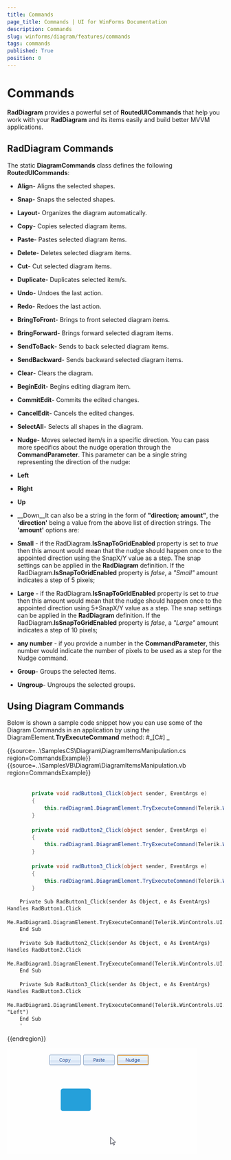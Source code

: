 ```yaml
---
title: Commands
page_title: Commands | UI for WinForms Documentation
description: Commands
slug: winforms/diagram/features/commands
tags: commands
published: True
position: 0
---
```


# Commands



__RadDiagram__ provides a powerful set of __RoutedUICommands__ that help you 
        work with your __RadDiagram__ and its items easily and build better MVVM applications.

## RadDiagram Commands

The static __DiagramCommands__ class defines the following __RoutedUICommands__:

* __Align__- Aligns the selected shapes.
            

* __Snap__- Snaps the selected shapes.
            

* __Layout__- Organizes the diagram automatically.
            

* __Copy__- Copies selected diagram items.
            

* __Paste__- Pastes selected diagram items.
            

* __Delete__- Deletes selected diagram items.
            

* __Cut__- Cut selected diagram items.
            

* __Duplicate__- Duplicates selected item/s.
            

* __Undo__- Undoes the last action.
            

* __Redo__- Redoes the last action.
            

* __BringToFront__- Brings to front selected diagram items.
            

* __BringForward__- Brings forward selected diagram items.
            

* __SendToBack__- Sends to back selected diagram items.
            

* __SendBackward__- Sends backward selected diagram items.
            

* __Clear__- Clears the diagram.
            

* __BeginEdit__- Begins editing diagram item.
            

* __CommitEdit__- Commits the edited changes.
            

* __CancelEdit__- Cancels the edited changes.
            

* __SelectAll__- Selects all shapes in the diagram.
            

* __Nudge__- Moves selected item/s in a specific direction. 
              You can pass more specifics about the nudge operation through the __CommandParameter__.
            This parameter can be a single string representing the direction of the nudge:

* __Left__

* __Right__

* __Up__

* __Down__It can also be a string in the form of __"direction; amount"__, the 
                  __'direction'__ being a value from the above list of direction strings. The __'amount'__  options are:
               

* __Small__ - if the RadDiagram.__IsSnapToGridEnabled__ property is set to *true*
                  then this amount would mean that the nudge should happen once to the appointed direction using the SnapX/Y value as a step. The snap settings can
                  be applied in the __RadDiagram__ definition. If the RadDiagram.__IsSnapToGridEnabled__ property is
                  *false*, a *"Small"* amount indicates a step of 5 pixels;
                

* __Large__ - if the RadDiagram.__IsSnapToGridEnabled__ property is set to *true* 
                  then this amount would mean that the nudge should happen once to the appointed direction using 5*SnapX/Y value as a step. 
                  The snap settings can be applied in the __RadDiagram__ definition. If the RadDiagram.__IsSnapToGridEnabled__ property
                  is *false*, a *"Large"* amount indicates a step of 10 pixels;
                

* __any number__ - if you provide a number in the __CommandParameter__, this number would indicate the number of
                  pixels to be used as a step for the Nudge command.
                

* __Group__- Groups the selected items.
            

* __Ungroup__- Ungroups the selected groups.
            

## Using Diagram Commands

Below is shown a sample code snippet how you can use some of the Diagram Commands in an application by using the 
          DiagramElement.__TryExecuteCommand__ method:
        #_[C#] _

	



{{source=..\SamplesCS\Diagram\DiagramItemsManipulation.cs region=CommandsExample}} 
{{source=..\SamplesVB\Diagram\DiagramItemsManipulation.vb region=CommandsExample}} 

````C#
            
        private void radButton1_Click(object sender, EventArgs e)
        {
            this.radDiagram1.DiagramElement.TryExecuteCommand(Telerik.WinControls.UI.Diagrams.DiagramCommands.Copy);
        }
            
        private void radButton2_Click(object sender, EventArgs e)
        {
            this.radDiagram1.DiagramElement.TryExecuteCommand(Telerik.WinControls.UI.Diagrams.DiagramCommands.Paste);
        }
        
        private void radButton3_Click(object sender, EventArgs e)
        {
            this.radDiagram1.DiagramElement.TryExecuteCommand(Telerik.WinControls.UI.Diagrams.DiagramCommands.Nudge, "Left");
        }
````
````VB.NET
    Private Sub RadButton1_Click(sender As Object, e As EventArgs) Handles RadButton1.Click
        Me.RadDiagram1.DiagramElement.TryExecuteCommand(Telerik.WinControls.UI.Diagrams.DiagramCommands.Copy)
    End Sub

    Private Sub RadButton2_Click(sender As Object, e As EventArgs) Handles RadButton2.Click
        Me.RadDiagram1.DiagramElement.TryExecuteCommand(Telerik.WinControls.UI.Diagrams.DiagramCommands.Paste)
    End Sub

    Private Sub RadButton3_Click(sender As Object, e As EventArgs) Handles RadButton3.Click
        Me.RadDiagram1.DiagramElement.TryExecuteCommand(Telerik.WinControls.UI.Diagrams.DiagramCommands.Nudge, "Left")
    End Sub
    '
````

{{endregion}} 


![diagram-features-commands 001](images/diagram-features-commands001.gif)
